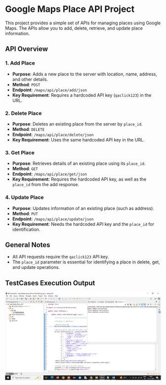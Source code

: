 # Google Maps Place API Project

This project provides a simple set of APIs for managing places using Google Maps. The APIs allow you to add, delete, retrieve, and update place information.

## API Overview

### 1. Add Place
- **Purpose**: Adds a new place to the server with location, name, address, and other details.
- **Method**: `POST`
- **Endpoint**: `/maps/api/place/add/json`
- **Key Requirement**: Requires a hardcoded API key (`qaclick123`) in the URL.

### 2. Delete Place
- **Purpose**: Deletes an existing place from the server by `place_id`.
- **Method**: `DELETE`
- **Endpoint**: `/maps/api/place/delete/json`
- **Key Requirement**: Uses the same hardcoded API key in the URL.

### 3. Get Place
- **Purpose**: Retrieves details of an existing place using its `place_id`.
- **Method**: `GET`
- **Endpoint**: `/maps/api/place/get/json`
- **Key Requirement**: Requires the hardcoded API key, as well as the `place_id` from the add response.

### 4. Update Place
- **Purpose**: Updates information of an existing place (such as address).
- **Method**: `PUT`
- **Endpoint**: `/maps/api/place/update/json`
- **Key Requirement**: Needs the hardcoded API key and the `place_id` for identification.

## General Notes
- All API requests require the `qaclick123` API key.
- The `place_id` parameter is essential for identifying a place in delete, get, and update operations.

## TestCases Execution Output
![Test Cases Output](https://github.com/rohitpunekar242/googleplace-api-automation-rest-assured/blob/master/output.png)

